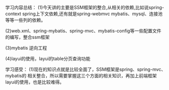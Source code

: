 学习内容总结：
(1)今天讲的主要是SSM框架的整合,从相关的依赖,比如说spring-context spring上下文依赖,还有就是spring-webmvc mybatis、mysql、连接池等等一些列的依赖。

(2)web.xml、spring-mybatis、spring-mvc、mybatis-config等一些配置文件 的编写，整合ssm框架

(3)mybatis 逆向工程

(4)layui的使用，layui的table分页查询功能

学习感受：
(1)现在的知识点就是比较全面了，SSM框架是spring、spring-mvc、mybatis的 相关整合，所以需要掌握这三个方面的相关知识，再加上前端框架layui的使用，也是比较难得。

